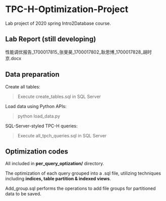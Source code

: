 # TPC-H-Optimization-Project
Lab project of 2020 spring Intro2Database course.

## Lab Report (still developing)
性能调优报告_1700017815_张旻昊_1700017802_耿思博_1700017828_胡时京.docx

## Data preparation
Create all tables:
> Execute create_tables.sql in SQL Server

Load data using Python APIs:
> python load_data.py

SQL-Server-styled TPC-H queries:
> Execute all_tpch_queries.sql in SQL Server

## Optimization codes
All included in **per_query_optization/** directory.

The optimization of each query grouped into a .sql file, utilizing techniques including **indices, table partition & indexed views**.

Add_group.sql performs the operations to add file groups for partitioned data to be saved.
